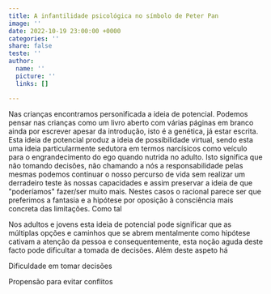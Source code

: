 ```yaml
---
title: A infantilidade psicológica no símbolo de Peter Pan
image: ''
date: 2022-10-19 23:00:00 +0000
categories: ''
share: false
teste: ''
author:
  name: ''
  picture: ''
  links: []

---
```

Nas crianças encontramos personificada a ideia de potencial. Podemos pensar nas crianças como um livro aberto com várias páginas em branco ainda por escrever apesar da introdução, isto é a genética, já estar escrita. Esta ideia de potencial produz a ideia de possibilidade virtual, sendo esta uma ideia particularmente sedutora em termos narcísicos como veículo para o engrandecimento do ego quando nutrida no adulto. Isto significa que não tomando decisões, não chamando a nós a responsabilidade pelas mesmas podemos continuar o nosso percurso de vida sem realizar um derradeiro teste às nossas capacidades e assim preservar a ideia de que "poderíamos" fazer/ser muito mais. Nestes casos o racional parece ser que preferimos a fantasia e a hipótese por oposição à consciência mais concreta das limitações. Como tal 

Nos adultos e jovens esta ideia de potencial pode significar que as múltiplas opções e caminhos que se abrem mentalmente como hipótese cativam a atenção da pessoa e consequentemente, esta noção aguda deste facto pode dificultar a tomada de decisões. Além deste aspeto há 

Dificuldade em tomar decisões

Propensão para evitar conflitos